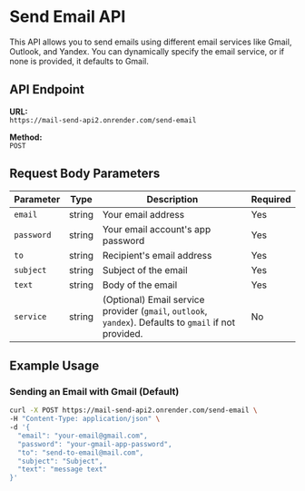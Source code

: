 # Send Email API

This API allows you to send emails using different email services like Gmail, Outlook, and Yandex. You can dynamically specify the email service, or if none is provided, it defaults to Gmail.

## API Endpoint

**URL:**  
`https://mail-send-api2.onrender.com/send-email`

**Method:**  
`POST`

## Request Body Parameters

| Parameter  | Type    | Description                                                                                         | Required |
|------------|---------|-----------------------------------------------------------------------------------------------------|----------|
| `email`    | string  | Your email address                                                                                 | Yes      |
| `password` | string  | Your email account's app password                                                                   | Yes      |
| `to`       | string  | Recipient's email address                                                                            | Yes      |
| `subject`  | string  | Subject of the email                                                                                 | Yes      |
| `text`     | string  | Body of the email                                                                                   | Yes      |
| `service`  | string  | (Optional) Email service provider (`gmail`, `outlook`, `yandex`). Defaults to `gmail` if not provided. | No       |

## Example Usage

### Sending an Email with Gmail (Default)

```bash
curl -X POST https://mail-send-api2.onrender.com/send-email \
-H "Content-Type: application/json" \
-d '{
  "email": "your-email@gmail.com",
  "password": "your-gmail-app-password",
  "to": "send-to-email@mail.com",
  "subject": "Subject",
  "text": "message text"
}'
